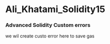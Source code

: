 # Ali_Khatami_Solidity15
### Advanced Solidity Custom errors
we wil create custo error here to save gas
